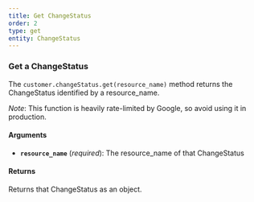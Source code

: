 ```yaml
---
title: Get ChangeStatus
order: 2
type: get
entity: ChangeStatus
---
```


### Get a ChangeStatus

The `customer.changeStatus.get(resource_name)` method returns the ChangeStatus identified by a resource_name.

_Note_: This function is heavily rate-limited by Google, so avoid using it in production.

#### Arguments

- **`resource_name`** (_required_): The resource_name of that ChangeStatus

#### Returns

Returns that ChangeStatus as an object.

